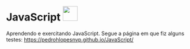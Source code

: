 # JavaScript <img src="https://github.com/pedrohlopesnvp/JavaScript/assets/85568654/0eb63423-ace9-4113-9253-93fc6e50a9f5" width="40px" heigh="40px">

Aprendendo e exercitando JavaScript. Segue a página em que fiz alguns testes: https://pedrohlopesnvp.github.io/JavaScript/
